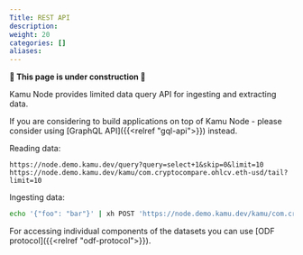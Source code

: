 ```yaml
---
Title: REST API
description:
weight: 20
categories: []
aliases:
---
```


**🚧 This page is under construction 🚧**

Kamu Node provides limited data query API for ingesting and extracting data.

If you are considering to build applications on top of Kamu Node - please consider using [GraphQL API]({{<relref "gql-api">}}) instead.

Reading data:
```
https://node.demo.kamu.dev/query?query=select+1&skip=0&limit=10
https://node.demo.kamu.dev/kamu/com.cryptocompare.ohlcv.eth-usd/tail?limit=10
```

Ingesting data:
```sh
echo '{"foo": "bar"}' | xh POST 'https://node.demo.kamu.dev/kamu/com.cryptocompare.ohlcv.eth-usd/ingest' "Content-Type: application/json"
```

For accessing individual components of the datasets you can use [ODF protocol]({{<relref "odf-protocol">}}).